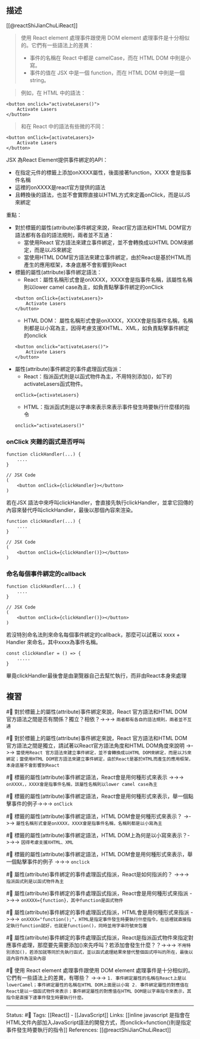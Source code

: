 
## 描述
[[@reactShiJianChuLiReact]]
> 使用 React element 處理事件跟使用 DOM element 處理事件是十分相似的。它們有一些語法上的差異：
> -   事件的名稱在 React 中都是 camelCase，而在 HTML DOM 中則是小寫。
> -   事件的值在 JSX 中是一個 function，而在 HTML DOM 中則是一個 string。


> 例如，在 HTML 中的語法：
```
<button onclick="activateLasers()">
	Activate Lasers
</button>
```

> 和在 React 中的語法有些微的不同：
```
<button onClick={activateLasers}>  
	Activate Lasers
</button>
```


JSX 為React Element提供事件綁定的API：
- 在指定元件的標籤上添加onXXXX屬性，後面接著function，XXXX 會是指事件名稱
- 這裡的onXXXX是react官方提供的語法
- 且轉換後的語法，也並不會實際直接以HTML方式來定義onClick，而是以JS來綁定



重點：
- 對於標籤的屬性(attribute)事件綁定來說，React官方語法和HTML DOM官方語法都有各自的語法規則，兩者並不互通：
	- 當使用React 官方語法來建立事件綁定，並不會轉換成以HTML DOM來綁定，而是以JS來綁定
	- 當使用HTML DOM官方語法來建立事件綁定，由於React是基於HTML而產生的應用框架，本身底層不會影響到React
- 標籤的屬性(attribute)事件綁定語法：
	- React：屬性名稱形式會是onXXXX，XXXX會是指事件名稱，該屬性名稱則以lower camel case為主，如負責點擊事件綁定的onClick
	```
	<button onClick={activateLasers}>  
		Activate Lasers
	</button>
	```
	- HTML DOM： 屬性名稱形式會是onXXXX，XXXX會是指事件名稱，名稱則都是以小寫為主，因得考慮支援XHTML、XML，如負責點擊事件綁定的onclick
	```
	<button onclick="activateLasers()">
		Activate Lasers
	</button>
	```
- 屬性(attribute)事件綁定的事件處理函式指派：
	- React：指派函式則是以函式物件為主，不用特別添加()，如下的activateLasers函式物件。
	```
	onClick={activateLasers}
	```
	- HTML：指派函式則是以字串來表示來表示事件發生時要執行什麼樣的指令
	```
	onclick="activateLasers()"
	```


### onClick 夾雜的函式是否呼叫

```
function clickHandler(...) {
	....
}

// JSX Code
(
	<button onClick={clickHandler}></button>
)
```

若在JSX 語法中來呼叫clickHandler，會直接先執行clickHandler，並拿它回傳的內容來替代呼叫clickHandler，最後以那個內容來渲染。
```
function clickHandler(...) {
	....
}

// JSX Code
(
	<button onClick={clickHandler()}></button>
)
```


### 命名每個事件綁定的callback
```
function clickHandler(...) {
	....
}

// JSX Code
(
	<button onClick={clickHandler()}></button>
)
```


若沒特別命名法則來命名每個事件綁定的callback，那麼可以試著以 xxxx + Handler 來命名，其中xxxx為事件名稱。
```
const clickHandler = () => {
	.....
}
```

畢竟clickHandler最後會是由瀏覽器自己去幫忙執行，而非由React本身來處理


## 複習

#🧠 對於標籤上的屬性(attribute)事件綁定來說，React 官方語法和HTML DOM 官方語法之間是否有關係？獨立？相依？->->-> `兩者都有各自的語法規則，兩者並不互通`
<!--SR:!2022-08-29,10,250-->


#🧠 對於標籤上的屬性(attribute)事件綁定來說，React 官方語法和HTML DOM 官方語法之間是獨立，請試著以React官方語法角度和HTML DOM角度來說明 ->->-> `當使用React 官方語法來建立事件綁定，並不會轉換成以HTML DOM來綁定，而是以JS來綁定；當使用HTML DOM官方語法來建立事件綁定，由於React是基於HTML而產生的應用框架，本身底層不會影響到React`
<!--SR:!2022-08-27,8,250-->

#🧠 標籤的屬性(attribute)事件綁定語法，React會是用何種形式來表示 ->->-> `onXXXX，，XXXX會是指事件名稱，該屬性名稱則以lower camel case為主`
<!--SR:!2022-08-26,7,250-->

#🧠 標籤的屬性(attribute)事件綁定語法，React會是用何種形式來表示，舉一個點擊事件的例子->->-> `onClick`
<!--SR:!2022-08-27,8,250-->

#🧠 標籤的屬性(attribute)事件綁定語法，HTML DOM會是何種形式來表示？ ->->-> `屬性名稱形式會是onXXXX，XXXX會是指事件名稱，名稱則都是以小寫為主`
<!--SR:!2022-08-29,10,250-->

#🧠 標籤的屬性(attribute)事件綁定語法，HTML DOM上為何是以小寫來表示？->->-> `因得考慮支援XHTML、XML`
<!--SR:!2022-08-29,10,250-->

#🧠 標籤的屬性(attribute)事件綁定語法，HTML DOM會是用何種形式來表示，舉一個點擊事件的例子 ->->-> `onclick`
<!--SR:!2022-08-29,10,250-->

#🧠 屬性(attribute)事件綁定的事件處理函式指派，React是如何指派的？ ->->-> `指派函式則是以函式物件為主`
<!--SR:!2022-08-27,8,250-->

#🧠 屬性(attribute)事件綁定的事件處理函式指派，React會是用何種形式來指派 ->->-> `onXXXX={function}，其中function是函式物件`
<!--SR:!2022-08-28,9,250-->

#🧠 屬性(attribute)事件綁定的事件處理函式指派，HTML會是用何種形式來指派 ->->-> `onXXXX="function();"，HTML是指定事件發生時要執行什麼指令，在這裡就直接指定執行function就好，也就是function()，同時並用字串符號來包覆`
<!--SR:!2022-08-25,4,230-->

#🧠 屬性(attribute)事件綁定的事件處理函式指派，React是指派函式物件來指定對應事件處理，那麼要先需要添加()來先呼叫？若添加會發生什麼？？->->-> `不用特別添加()，若添加就等同於先執行函式，並以函式處理結果來替代整個函式呼叫的所在，最後以這內容作為渲染內容`
<!--SR:!2022-08-28,9,250-->


#🧠  使用 React element 處理事件跟使用 DOM element 處理事件是十分相似的。它們有一些語法上的差異，有哪些？ ->->-> `1. 事件綁定屬性的名稱在React上是以lowerCamel；事件綁定屬性的名稱在HTML DOM上面是以小寫 2. 事件綁定屬性的對應值在React是以一個函式物件來表示；事件綁定屬性的對應值在HTML DOM是以字串指令來表示，其指令是直接下達事件發生時要執行什麼。`
<!--SR:!2022-08-29,10,250-->

---
Status: #🌱 
Tags:
[[React]] - [[JavaScript]]
Links:
[[inline javascript 是指會在HTML文件內部加入JavaScript語法的開發方式，而onclick=function()則是指定事件發生時要執行的指令]]
References:
[[@reactShiJianChuLiReact]]